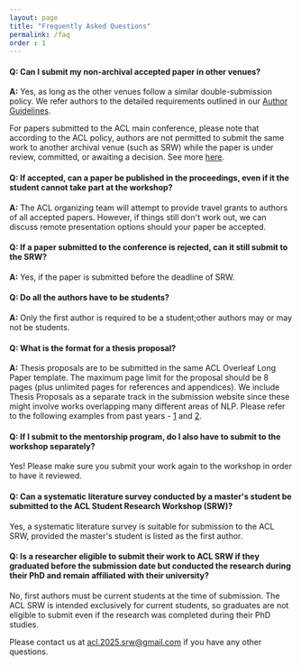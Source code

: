 ```yaml
---
layout: page
title: "Frequently Asked Questions"
permalink: /faq
order : 1
---
```


#### Q: Can I submit my non-archival accepted paper in other venues?
__A:__ Yes, as long as the other venues follow a similar double-submission policy. We refer authors to the detailed requirements outlined in our [Author Guidelines]((https://acl2025-srw.github.io/author)).

For papers submitted to the ACL main conference, please note that according to the ACL policy, authors are not permitted to submit the same work to another archival venue (such as SRW) while the paper is under review, committed, or awaiting a decision. See more [here](https://aclrollingreview.org/organizers).

#### Q: If accepted, can a paper be published in the proceedings, even if it the student cannot take part at the workshop?
__A:__ The ACL organizing team will attempt to provide travel grants to authors of all accepted papers. However, if things still don't work out, we can discuss remote presentation options should your paper be accepted.

#### Q: If a paper submitted to the conference is rejected, can it still submit to the SRW?
__A:__ Yes, if the paper is submitted before the deadline of SRW.

#### Q: Do all the authors have to be students?
__A:__ Only the first author is required to be a student;other authors may or may not be students.
 
#### Q: What is the format for a thesis proposal?
__A:__ Thesis proposals are to be submitted in the same ACL Overleaf Long Paper template. The maximum page limit for the proposal should be 8 pages (plus unlimited pages for references and appendices). We include Thesis Proposals as a separate track in the submission website since these might involve works overlapping many different areas of NLP. Please refer to the following examples from past years - [1](https://aclanthology.org/2024.eacl-srw.27.pdf) and [2](https://aclanthology.org/2024.naacl-srw.27.pdf).

<!-- #### Q: How do I submit to the presubmission mentorship?
__A:__ Head over to the submission link on SoftConf (now available [here](https://acl2025-srw.github.io/mentoring)). Select "Make a new submission" -> "Click Here to make a new Pre-submission Mentoring Application". You will have to create a START account if you previosuly did not have one. -->

<!-- #### Q: How do I submit to the workshop?
Submission link for the workshop is now available [here](https://softconf.com/acl2023/srw-submissions). Select "Make a new submission" and fill out the form. -->
 
#### Q: If I submit to the mentorship program, do I also have to submit to the workshop separately?
Yes! Please make sure you submit your work again to the workshop in order to have it reviewed. 

#### Q: Can a systematic literature survey conducted by a master's student be submitted to the ACL Student Research Workshop (SRW)?
Yes, a systematic literature survey is suitable for submission to the ACL SRW, provided the master's student is listed as the first author.

#### Q: Is a researcher eligible to submit their work to ACL SRW if they graduated before the submission date but conducted the research during their PhD and remain affiliated with their university?
No, first authors must be current students at the time of submission. The ACL SRW is intended exclusively for current students, so graduates are not eligible to submit even if the research was completed during their PhD studies.

Please contact us at [acl.2025.srw@gmail.com](mailto:acl.2025.srw@gmail.com) if you have any other questions.

